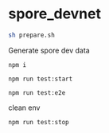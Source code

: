 # spore_devnet

``` sh
sh prepare.sh
```

Generate spore dev data
```shell
npm i

npm run test:start

npm run test:e2e
```

clean env
```shell
npm run test:stop
```
